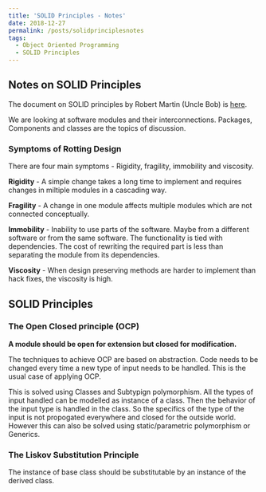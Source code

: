 ```yaml
---
title: 'SOLID Principles - Notes'
date: 2018-12-27
permalink: /posts/solidprinciplesnotes
tags:
  - Object Oriented Programming
  - SOLID Principles
---
```



## Notes on SOLID Principles

The document on SOLID principles by Robert Martin (Uncle Bob) is [here](https://fi.ort.edu.uy/innovaportal/file/2032/1/design_principles.pdf).

We are looking at software modules and their interconnections. Packages, Components and classes are the topics of discussion.

### Symptoms of Rotting Design

There are four main symptoms - Rigidity, fragility, immobility and viscosity.

**Rigidity** - A simple change takes a long time to implement and requires changes in miltiple modules in a cascading way.

**Fragility** - A change in one module affects multiple modules which are not connected conceptually.

**Immobility** - Inability to use parts of the software. Maybe from a different software or from the same software. The functionality is tied with dependencies. The cost of rewriting the required part is less than separating the module from its dependencies.

**Viscosity** - When design preserving methods are harder to implement than hack fixes, the viscosity is high.

## SOLID Principles

### The Open Closed principle (OCP)

**A module should be open for extension but closed for modification.**

The techniques to achieve OCP are based on abstraction. Code needs to be changed every time a new type of input needs to be handled. This is the usual case of applying OCP. 

This is solved using Classes and Subtypign polymorphism. All the types of input handled can be modelled as instance of a class. Then the behavior of the input type is handled in the class. So the specifics of the type of the input is not propogated everywhere and closed for the outside world. However this can also be solved using static/parametric polymorphism or Generics.

### The Liskov Substitution Principle

The instance of base class should be substitutable by an instance of the derived class.

